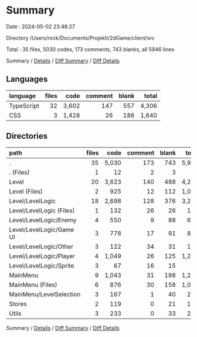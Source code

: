 # Summary

Date : 2024-05-02 23:48:27

Directory /Users/rock/Documents/Projekti/2dGame/client/src

Total : 35 files,  5030 codes, 173 comments, 743 blanks, all 5946 lines

Summary / [Details](details.md) / [Diff Summary](diff.md) / [Diff Details](diff-details.md)

## Languages
| language | files | code | comment | blank | total |
| :--- | ---: | ---: | ---: | ---: | ---: |
| TypeScript | 32 | 3,602 | 147 | 557 | 4,306 |
| CSS | 3 | 1,428 | 26 | 186 | 1,640 |

## Directories
| path | files | code | comment | blank | total |
| :--- | ---: | ---: | ---: | ---: | ---: |
| . | 35 | 5,030 | 173 | 743 | 5,946 |
| . (Files) | 1 | 12 | 2 | 3 | 17 |
| Level | 20 | 3,623 | 140 | 488 | 4,251 |
| Level (Files) | 2 | 925 | 12 | 112 | 1,049 |
| Level/LevelLogic | 18 | 2,698 | 128 | 376 | 3,202 |
| Level/LevelLogic (Files) | 1 | 132 | 26 | 26 | 184 |
| Level/LevelLogic/Enemy | 4 | 550 | 9 | 88 | 647 |
| Level/LevelLogic/Game UI | 3 | 778 | 17 | 91 | 886 |
| Level/LevelLogic/Other | 3 | 122 | 34 | 31 | 187 |
| Level/LevelLogic/Player | 4 | 1,049 | 26 | 125 | 1,200 |
| Level/LevelLogic/Sprite | 3 | 67 | 16 | 15 | 98 |
| MainMenu | 9 | 1,043 | 31 | 198 | 1,272 |
| MainMenu (Files) | 6 | 876 | 30 | 158 | 1,064 |
| MainMenu/LevelSelection | 3 | 167 | 1 | 40 | 208 |
| Stores | 2 | 119 | 0 | 21 | 140 |
| Utils | 3 | 233 | 0 | 33 | 266 |

Summary / [Details](details.md) / [Diff Summary](diff.md) / [Diff Details](diff-details.md)